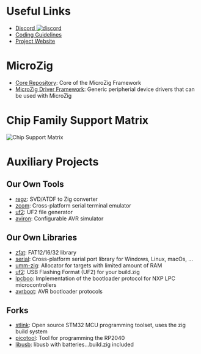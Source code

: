 # Useful Links

- [Discord ![discord](https://img.shields.io/discord/824493524413710336.svg?logo=discord)](https://discord.gg/ShUWykk38X)
- [Coding Guidelines](https://github.com/ZigEmbeddedGroup/.github/blob/main/GUIDELINES.md)
- [Project Website](https://microzig.tech)

# MicroZig

- [Core Repository](https://github.com/ZigEmbeddedGroup/microzig): Core of the MicroZig Framework
- [MicroZig Driver Framework](https://github.com/ZigEmbeddedGroup/microzig/tree/main/drivers): Generic peripherial device drivers that can be used with MicroZig

# Chip Family Support Matrix

![Chip Support Matrix](https://downloads.microzig.tech/.data/chip-families.svg)

# Auxiliary Projects

## Our Own Tools

- [regz](https://github.com/ZigEmbeddedGroup/microzig/tree/main/tools/regz): SVD/ATDF to Zig converter 
- [zcom](https://github.com/ZigEmbeddedGroup/zcom): Cross-platform serial terminal emulator
- [uf2](https://github.com/ZigEmbeddedGroup/microzig/tree/main/tools/uf2): UF2 file generator
- [aviron](https://github.com/ZigEmbeddedGroup/microzig/tree/main/simulators/aviron): Configurable AVR simulator

## Our Own Libraries

- [zfat](https://github.com/ZigEmbeddedGroup/zfat): FAT12/16/32 library
- [serial](https://github.com/ZigEmbeddedGroup/serial): Cross-platform serial port library for Windows, Linux, macOs, …
- [umm-zig](https://github.com/ZigEmbeddedGroup/umm-zig): Allocator for targets with limited amount of RAM
- [uf2](https://github.com/ZigEmbeddedGroup/microzig/tree/main/tools/uf2): USB Flashing Format (UF2) for your build.zig
- [lpcboo](https://github.com/ZigEmbeddedGroup/lpcboot): Implementation of the bootloader protocol for NXP LPC microcontrollers
- [avrboot](https://github.com/ZigEmbeddedGroup/avrboot): AVR bootloader protocols

## Forks

- [stlink](https://github.com/ZigEmbeddedGroup/stlink): Open source STM32 MCU programming toolset, uses the zig build system
- [picotool](https://github.com/ZigEmbeddedGroup/picotool): Tool for programming the RP2040
- [libusb](https://github.com/allyourcodebase/libusb): libusb with batteries...build.zig included
